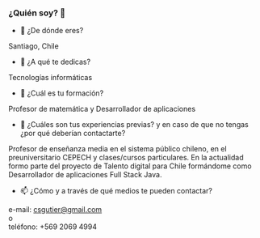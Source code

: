 ### ¿Quién soy? 👋


- 🔭 ¿De dónde eres?

Santiago, Chile


- 🌱 ¿A qué te dedicas?

Tecnologías informáticas


- 💬  ¿Cuál es tu formación?

Profesor de matemática y Desarrollador de aplicaciones


- 👯 ¿Cuáles son tus experiencias previas? y en caso de que no tengas ¿por qué
deberían contactarte?

Profesor de enseñanza media en el sistema público chileno, en el preuniversitario CEPECH y clases/cursos particulares. 
En la actualidad formo parte del proyecto de Talento digital para Chile formándome como Desarrollador de aplicaciones Full Stack Java.


- 📫 ¿Cómo y a través de qué medios te pueden contactar?

e-mail: csgutier@gmail.com  
o  
teléfono: +569 2069 4994  



<!--
**csgutierm/csgutierm** is a ✨ _special_ ✨ repository because its `README.md` (this file) appears on your GitHub profile.

Here are some ideas to get you started:

- 🔭 I’m currently working on ...
- 🌱 I’m currently learning ...
- 👯 I’m looking to collaborate on ...
- 🤔 I’m looking for help with ...
- 💬 Ask me about ...
- 📫 How to reach me: ...
- 😄 Pronouns: ...
- ⚡ Fun fact: ...
-->
